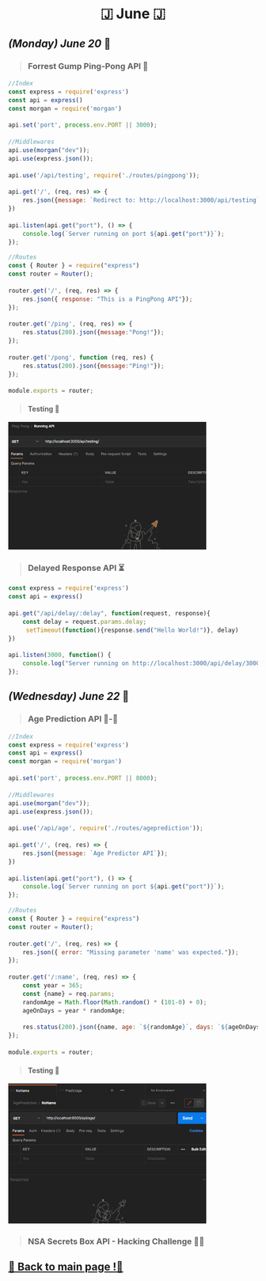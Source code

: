 <h1 align="center">🇯 June 🇯</h1>

## _(Monday) June 20_ 📢

>### Forrest Gump Ping-Pong API 🏓
```javascript
//Index
const express = require('express')
const api = express()
const morgan = require('morgan')

api.set('port', process.env.PORT || 3000);

//Middlewares
api.use(morgan("dev"));
api.use(express.json());

api.use('/api/testing', require('./routes/pingpong'));

api.get('/', (req, res) => {
    res.json({message: `Redirect to: http://localhost:3000/api/testing`});
})

api.listen(api.get("port"), () => {
    console.log(`Server running on port ${api.get("port")}`);
});
```

```javascript
//Routes
const { Router } = require("express")
const router = Router();

router.get('/', (req, res) => {
    res.json({ response: "This is a PingPong API"});
});

router.get('/ping', (req, res) => {
    res.status(200).json({message:"Pong!"});
});

router.get('/pong', function (req, res) {
    res.status(200).json({message:"Ping!"});
});

module.exports = router;
```
>#### Testing 🚀
<img src="/June/assets/pingpong.gif" alt="PingPong API" width="400">

>### Delayed Response API ⏳
```javascript
const express = require('express')
const api = express()

api.get("/api/delay/:delay", function(request, response){
    const delay = request.params.delay;
     setTimeout(function(){response.send("Hello World!")}, delay)
})

api.listen(3000, function() {
    console.log("Server running on http://localhost:3000/api/delay/3000")
});
```

## _(Wednesday) June 22_ 📢

>### Age Prediction API 👶-👴
```javascript
//Index
const express = require('express')
const api = express()
const morgan = require('morgan')

api.set('port', process.env.PORT || 8000);

//Middlewares
api.use(morgan("dev"));
api.use(express.json());

api.use('/api/age', require('./routes/ageprediction'));

api.get('/', (req, res) => {
    res.json({message: `Age Predictor API`});
})

api.listen(api.get("port"), () => {
    console.log(`Server running on port ${api.get("port")}`);
});
```

```javascript
//Routes
const { Router } = require("express")
const router = Router();

router.get('/', (req, res) => {
    res.json({ error: "Missing parameter 'name' was expected."});
});

router.get('/:name', (req, res) => {
    const year = 365;
    const {name} = req.params;
    randomAge = Math.floor(Math.random() * (101-0) + 0);
    ageOnDays = year * randomAge;
    
    res.status(200).json({name, age: `${randomAge}`, days: `${ageOnDays}`});
});

module.exports = router;
```

>#### Testing 🚀
<img src="/June/assets/agepred.gif" alt="Age Prediction API" width="400">

>### NSA Secrets Box API - Hacking Challenge 👨‍💻

## [📎 Back to main page !📎](/home/readAura.md)
